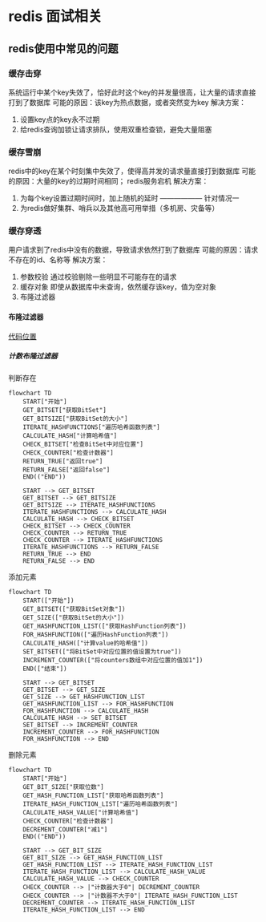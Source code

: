 # redis 面试相关


## redis使用中常见的问题

### 缓存击穿
系统运行中某个key失效了，恰好此时这个key的并发量很高，让大量的请求直接打到了数据库
可能的原因：该key为热点数据，或者突然变为key
解决方案： 
1. 设置key点的key永不过期
2. 给redis查询加锁让请求排队，使用双重检查锁，避免大量阻塞

### 缓存雪崩
redis中的key在某个时刻集中失效了，使得高并发的请求量直接打到数据库
可能的原因：大量的key的过期时间相同； redis服务宕机
解决方案：
1. 为每个key设置过期时间时，加上随机的延时  —————— 针对情况一
2. 为redis做好集群、哨兵以及其他高可用举措（多机房、灾备等）

### 缓存穿透
用户请求到了redis中没有的数据，导致请求依然打到了数据库
可能的原因：请求不存在的id、名称等
解决方案：
1. 参数校验     通过校验剔除一些明显不可能存在的请求
2. 缓存对象   即使从数据库中未查询，依然缓存该key，值为空对象
3. 布隆过滤器   

#### 布隆过滤器

[代码位置](./MyBloomFliter/src/main/java/site/xzq_xu/bloom/BloomFilter.java)

##### 计数布隆过滤器
判断存在
```mermaid
flowchart TD
    START["开始"]
    GET_BITSET["获取BitSet"]
    GET_BITSIZE["获取BitSet的大小"]
    ITERATE_HASHFUNCTIONS["遍历哈希函数列表"]
    CALCULATE_HASH["计算哈希值"]
    CHECK_BITSET["检查BitSet中对应位置"]
    CHECK_COUNTER["检查计数器"]
    RETURN_TRUE["返回true"]
    RETURN_FALSE["返回false"]
    END(("END"))

    START --> GET_BITSET
    GET_BITSET --> GET_BITSIZE
    GET_BITSIZE --> ITERATE_HASHFUNCTIONS
    ITERATE_HASHFUNCTIONS --> CALCULATE_HASH
    CALCULATE_HASH --> CHECK_BITSET
    CHECK_BITSET --> CHECK_COUNTER
    CHECK_COUNTER --> RETURN_TRUE
    CHECK_COUNTER --> ITERATE_HASHFUNCTIONS
    ITERATE_HASHFUNCTIONS --> RETURN_FALSE
    RETURN_TRUE --> END
    RETURN_FALSE --> END

```
添加元素
```mermaid
flowchart TD
    START(["开始"])
    GET_BITSET(["获取BitSet对象"])
    GET_SIZE(["获取BitSet的大小"])
    GET_HASHFUNCTION_LIST(["获取HashFunction列表"])
    FOR_HASHFUNCTION(["遍历HashFunction列表"])
    CALCULATE_HASH(["计算value的哈希值"])
    SET_BITSET(["将BitSet中对应位置的值设置为true"])
    INCREMENT_COUNTER(["将counters数组中对应位置的值加1"])
    END(["结束"])

    START --> GET_BITSET
    GET_BITSET --> GET_SIZE
    GET_SIZE --> GET_HASHFUNCTION_LIST
    GET_HASHFUNCTION_LIST --> FOR_HASHFUNCTION
    FOR_HASHFUNCTION --> CALCULATE_HASH
    CALCULATE_HASH --> SET_BITSET
    SET_BITSET --> INCREMENT_COUNTER
    INCREMENT_COUNTER --> FOR_HASHFUNCTION
    FOR_HASHFUNCTION --> END

```
删除元素
```mermaid
flowchart TD
    START["开始"]
    GET_BIT_SIZE["获取位数"]
    GET_HASH_FUNCTION_LIST["获取哈希函数列表"]
    ITERATE_HASH_FUNCTION_LIST["遍历哈希函数列表"]
    CALCULATE_HASH_VALUE["计算哈希值"]
    CHECK_COUNTER["检查计数器"]
    DECREMENT_COUNTER["减1"]
    END(("END"))

    START --> GET_BIT_SIZE
    GET_BIT_SIZE --> GET_HASH_FUNCTION_LIST
    GET_HASH_FUNCTION_LIST --> ITERATE_HASH_FUNCTION_LIST
    ITERATE_HASH_FUNCTION_LIST --> CALCULATE_HASH_VALUE
    CALCULATE_HASH_VALUE --> CHECK_COUNTER
    CHECK_COUNTER --> |"计数器大于0"| DECREMENT_COUNTER
    CHECK_COUNTER --> |"计数器不大于0"| ITERATE_HASH_FUNCTION_LIST
    DECREMENT_COUNTER --> ITERATE_HASH_FUNCTION_LIST
    ITERATE_HASH_FUNCTION_LIST --> END

```
